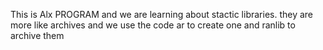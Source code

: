  This is Alx PROGRAM and 
we are learning about stactic libraries.
they are more like archives and we use the code ar to create one and 
ranlib to archive them
